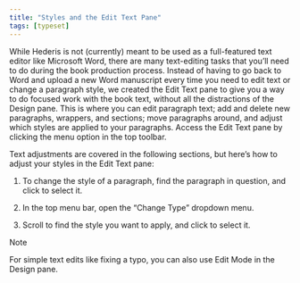 ```yaml
---
title: "Styles and the Edit Text Pane"
tags: [typeset]
---
```

 
<html><body><section data-type="chapter" class="hsecchapter" data-hederis-type="hsecchapter" id="edit-text-mode" data-pi-attrs="id: edit-text-mode; data-tags: typeset;" role="doc-chapter" data-tags="typeset" data-author-name=" " data-book-title=" " title="Styles and the Edit Text Pane"><p class="hblkp" data-hederis-type="hblkp" id="pXGJO4qxn">While Hederis is not (currently) meant to be used as a full-featured text editor like Microsoft Word, there are many text-editing tasks that you&#8217;ll need to do during the book production process. Instead of having to go back to Word and upload a new Word manuscript every time you need to edit text or change a paragraph style, we created the Edit Text pane to give you a way to do focused work with the book text, without all the distractions of the Design pane. This is where you can edit paragraph text; add and delete new paragraphs, wrappers, and sections; move paragraphs around, and adjust which styles are applied to your paragraphs. Access the Edit Text pane by clicking the menu option in the top toolbar.</p><p class="hblkp" data-hederis-type="hblkp" id="pLehhtSug">Text adjustments are covered in the following sections, but here&#8217;s how to adjust your styles in the Edit Text pane:</p><ol class="hwprnumlist" data-hederis-type="hwprnumlist" id="pWOMyXIXd"><li class="hblkoli" data-hederis-type="hblkoli" id="lieDBKKbMg"><p class="hblkoli" data-hederis-type="hblklip" id="ptAEiYkWk">To change the style of a paragraph, find the paragraph in question, and click to select it.</p></li><li class="hblkoli" data-hederis-type="hblkoli" id="liSzEK98wT"><p class="hblkoli" data-hederis-type="hblklip" id="pXOL5YGJz">In the top menu bar, open the &#8220;Change Type&#8221; dropdown menu.</p></li><li class="hblkoli" data-hederis-type="hblkoli" id="lizQHrhqv2"><p class="hblkoli" data-hederis-type="hblklip" id="p5VNeAHuD">Scroll to find the style you want to apply, and click to select it.</p></li></ol><aside class="hwprbox box" data-hederis-type="hwprbox" id="p2uiFMWdg" data-type="sidebar"><p class="hblktype" data-hederis-type="hblktype" id="pFkT2j58u">Note</p><p class="hblkp" data-hederis-type="hblkp" id="pIWSz46Pm">For simple text edits like fixing a typo, you can also use Edit Mode in the Design pane.</p></aside></section></body></html>
